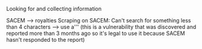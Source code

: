 Looking for and collecting information

SACEM --> royalties
Scraping on SACEM:
Can't search for something less than 4 characters --> use a'''
(this is a vulnerability that was discovered and reported more than 3 months ago so it's legal to use it because SACEM hasn't responded to the report)

